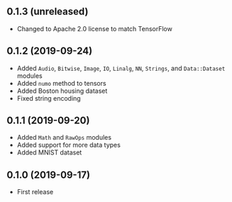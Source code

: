 ## 0.1.3 (unreleased)

- Changed to Apache 2.0 license to match TensorFlow

## 0.1.2 (2019-09-24)

- Added `Audio`, `Bitwise`, `Image`, `IO`, `Linalg`, `NN`, `Strings`, and `Data::Dataset` modules
- Added `numo` method to tensors
- Added Boston housing dataset
- Fixed string encoding

## 0.1.1 (2019-09-20)

- Added `Math` and `RawOps` modules
- Added support for more data types
- Added MNIST dataset

## 0.1.0 (2019-09-17)

- First release
